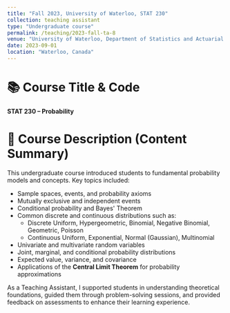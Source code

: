 ```yaml
---
title: "Fall 2023, University of Waterloo, STAT 230"
collection: teaching assistant
type: "Undergraduate course"
permalink: /teaching/2023-fall-ta-8
venue: "University of Waterloo, Department of Statistics and Actuarial Science"
date: 2023-09-01
location: "Waterloo, Canada"
---
```


📚 Course Title & Code
======
**STAT 230 – Probability**

🧾 Course Description (Content Summary)
======
This undergraduate course introduced students to fundamental probability models and concepts. Key topics included:

- Sample spaces, events, and probability axioms  
- Mutually exclusive and independent events  
- Conditional probability and Bayes' Theorem  
- Common discrete and continuous distributions such as:  
  - Discrete Uniform, Hypergeometric, Binomial, Negative Binomial, Geometric, Poisson  
  - Continuous Uniform, Exponential, Normal (Gaussian), Multinomial  
- Univariate and multivariate random variables  
- Joint, marginal, and conditional probability distributions  
- Expected value, variance, and covariance  
- Applications of the **Central Limit Theorem** for probability approximations  

As a Teaching Assistant, I supported students in understanding theoretical foundations, guided them through problem-solving sessions, and provided feedback on assessments to enhance their learning experience.